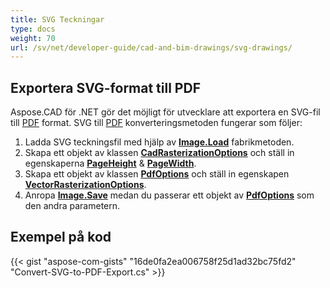 ```yaml
---
title: SVG Teckningar
type: docs
weight: 70
url: /sv/net/developer-guide/cad-and-bim-drawings/svg-drawings/
---
```


## **Exportera SVG-format till PDF**

Aspose.CAD för .NET gör det möjligt för utvecklare att exportera en SVG-fil till [PDF](https://docs.fileformat.com/pdf/) format. SVG till [PDF](https://docs.fileformat.com/pdf/) konverteringsmetoden fungerar som följer:

1. Ladda SVG teckningsfil med hjälp av [**Image.Load**](https://reference.aspose.com/cad/net/aspose.cad.image/load/methods/2) fabrikmetoden.
1. Skapa ett objekt av klassen [**CadRasterizationOptions**](https://reference.aspose.com/cad/net/aspose.cad.imageoptions/cadrasterizationoptions) och ställ in egenskaperna [**PageHeight**](https://reference.aspose.com/cad/net/aspose.cad.imageoptions/vectorrasterizationoptions/properties/pageheight) & [**PageWidth**](https://reference.aspose.com/cad/net/aspose.cad.imageoptions/vectorrasterizationoptions/properties/pagewidth).
1. Skapa ett objekt av klassen [**PdfOptions**](https://reference.aspose.com/cad/net/aspose.cad.imageoptions/pdfoptions) och ställ in egenskapen [**VectorRasterizationOptions**](https://reference.aspose.com/cad/net/aspose.cad.imageoptions/vectorrasterizationoptions).
1. Anropa [**Image.Save**](https://reference.aspose.com/cad/net/aspose.cad/image/methods/save/index) medan du passerar ett objekt av [**PdfOptions**](https://reference.aspose.com/cad/net/aspose.cad.imageoptions/pdfoptions) som den andra parametern.

## Exempel på kod

{{< gist "aspose-com-gists" "16de0fa2ea006758f25d1ad32bc75fd2" "Convert-SVG-to-PDF-Export.cs" >}}
